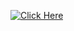 [![Click Here](http://www.pngall.com/wp-content/uploads/2016/05/Click-Here-PNG.png)](https://ngrock....)
